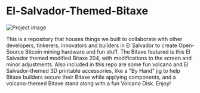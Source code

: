 # El-Salvador-Themed-Bitaxe

<img src="https://github.com/BeeEvolved/El-Salvador-Bitaxe/blob/main/image.JPG" alt="Project image">

This is a repository that houses things we built to collaborate with other developers, tinkerers, innovators and builders in El Salvador to create Open-Source Bitcoin mining hardware and fun stuff. The Bitaxe featured is this El Salvador themed modified Bitaxe 204, with modifications to the screen and minor adjustments. Also included in this repo are some fun volcano and El Salvador-themed 3D printable accessories, like a "By Hand" jig to help Bitaxe builders secure their Bitaxe while applying components, and a volcano-themed Bitaxe stand along with a fun Volcano Disk. Enjoy!
